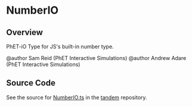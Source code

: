 # NumberIO

## Overview

PhET-iO Type for JS's built-in number type.

@author Sam Reid (PhET Interactive Simulations)
@author Andrew Adare (PhET Interactive Simulations)



## Source Code

See the source for [NumberIO.ts](https://github.com/phetsims/tandem/blob/main/js/types/NumberIO.ts) in the [tandem](https://github.com/phetsims/tandem) repository.
